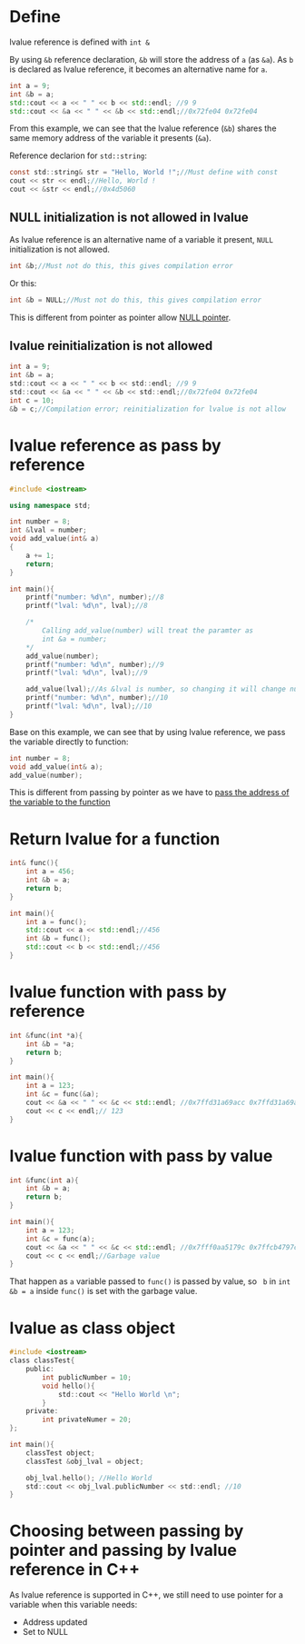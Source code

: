 # Define

lvalue reference is defined with ``int &``

By using ``&b`` reference declaration, ``&b`` will store the address of ``a`` (as ``&a``). As ``b`` is declared as lvalue reference, it becomes an alternative name for ``a``.

```cpp
int a = 9;
int &b = a;
std::cout << a << " " << b << std::endl; //9 9
std::cout << &a << " " << &b << std::endl;//0x72fe04 0x72fe04
```

From this example, we can see that the lvalue reference (``&b``) shares the same memory address of the variable it presents (``&a``).

Reference declarion for ``std::string``:

```c
const std::string& str = "Hello, World !";//Must define with const
cout << str << endl;//Hello, World !
cout << &str << endl;//0x4d5060
```

## NULL initialization is not allowed in lvalue
As lvalue reference is an alternative name of a variable it present, ``NULL`` initialization is not allowed.
```cpp
int &b;//Must not do this, this gives compilation error
```
Or this:
```cpp
int &b = NULL;//Must not do this, this gives compilation error
```
This is different from pointer as pointer allow [NULL pointer](https://github.com/TranPhucVinh/C/blob/master/Physical%20layer/Memory/Pointer/Types%20of%20pointer.md#null-pointer).
## lvalue reinitialization is not allowed
```c
int a = 9;
int &b = a;
std::cout << a << " " << b << std::endl; //9 9
std::cout << &a << " " << &b << std::endl;//0x72fe04 0x72fe04
int c = 10;
&b = c;//Compilation error; reinitialization for lvalue is not allow
```
# lvalue reference as pass by reference

```cpp
#include <iostream>

using namespace std;

int number = 8;
int &lval = number;
void add_value(int& a)
{
	a += 1;
    return;
}

int main(){
    printf("number: %d\n", number);//8
    printf("lval: %d\n", lval);//8

    /*
        Calling add_value(number) will treat the paramter as
        int &a = number;
    */
    add_value(number);
    printf("number: %d\n", number);//9
    printf("lval: %d\n", lval);//9

    add_value(lval);//As &lval is number, so changing it will change number
    printf("number: %d\n", number);//10
    printf("lval: %d\n", lval);//10
}
```
Base on this example, we can see that by using lvalue reference, we pass the variable directly to function:
```c
int number = 8;
void add_value(int& a);
add_value(number);
```
This is different from passing by pointer as we have to [pass the address of the variable to the function](https://github.com/TranPhucVinh/C/blob/master/Physical%20layer/Memory/Pointer/Implementations.md#change-value-of-variable-by-pointer-in-a-function)

# Return lvalue for a function

```cpp
int& func(){
    int a = 456;
    int &b = a;
    return b;
}

int main(){
	int a = func();
	std::cout << a << std::endl;//456
    int &b = func();
    std::cout << b << std::endl;//456
}
```

# lvalue function with pass by reference

```cpp
int &func(int *a){
    int &b = *a;
    return b;
}

int main(){
    int a = 123;
    int &c = func(&a);
    cout << &a << " " << &c << std::endl; //0x7ffd31a69acc 0x7ffd31a69acc
    cout << c << endl;// 123
}
```

# lvalue function with pass by value

```cpp
int &func(int a){
    int &b = a;
    return b;
}

int main(){
    int a = 123;
    int &c = func(a);
    cout << &a << " " << &c << std::endl; //0x7fff0aa5179c 0x7ffcb4797cdc
    cout << c << endl;//Garbage value
}
```
That happen as ``a`` variable passed to ``func()`` is passed by value, so `` b`` in ``int &b = a`` inside ``func()`` is set with the garbage value.
# lvalue as class object

```c
#include <iostream>
class classTest{
	public:
		int publicNumber = 10;
		void hello(){
			std::cout << "Hello World \n";
		}
	private:
		int privateNumer = 20;
};

int main(){
	classTest object;
	classTest &obj_lval = object;

	obj_lval.hello(); //Hello World
	std::cout << obj_lval.publicNumber << std::endl; //10
}
```
# Choosing between passing by pointer and passing by lvalue reference in C++ 

As lvalue reference is supported in C++, we still need to use pointer for a variable when this variable needs:
* Address updated
* Set to NULL
